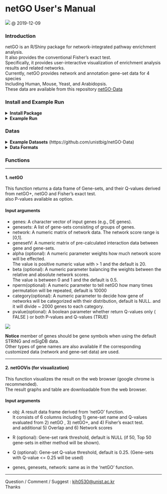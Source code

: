 # netGO User's Manual
<img src = 'https://user-images.githubusercontent.com/6457691/70369320-d30da980-18fa-11ea-9b9e-d3eaf7400a4e.png'></img>
 @ 2019-12-09

### Introduction

netGO is an R/Shiny package for network-integrated pathway enrichment analysis.<br>
It also provides the conventional Fisher’s exact test.<br>
Specifically, it provides user-interactive visualization of enrichment analysis results and related networks.<br>
Currently, netGO provides network and annotation gene-set data for 4 species<br>
Including Human, Mouse, Yeast, and Arabidopsis.<br>
These data are available from this repository [netGO-Data](https://github.com/unistbig/netGO-Data) 
<br>


### Install and Example Run
<details>  
  <summary> 
    <b>Install Package</b>
  </summary>    
      
  - netGO uses other R packages, so please install following R packages before use netGO
  - devtools, doParallel, doSNOW, DT, foreach, googleVis, htmlwidgets, parallel, shiny, shinyCyJS, shinyJS, V8
  - User may want to use this codes.
  
  ```r
  install.packages(
    c('devtools','doParallel','doSNOW','DT','foreach','googleVis','htmlwidgets','parallel','shiny','shinyjs','V8')
  )
  library(devtools)
  install_github('unistbig/shinyCyJS') 
  ```  
</details>

<details>
  <summary>
    <b>Example Run</b>
  </summary>
  <br>

  We prepared example run with breast tumor dataset from NCBI GEO [GSE3744](https://www.ncbi.nlm.nih.gov/geo/query/acc.cgi?acc=GSE3744)<br>

  ```r  
  library(netGO) # load netGO
  DownloadExampleData() # Download and load example breast tumor datasets
  obj = netGO(genes = brca[1:20], genesets, network, genesetV) # run netGO, this may takes a time.
  # or you can load pre calculated result using this command 
  # load("brcaresult.RData")   
  ```
  
  This example run takes around 10 min on Desktop, and 15 - 25 min on Laptop ( not including downloading data )
  <br>  
  user can briefly see the netGO's analysis result.
  
  ```r
  head(obj)
  ```

  <img src ='https://user-images.githubusercontent.com/6457691/70370939-f5f68880-190f-11ea-9615-b11fb789fd0e.png'></img>

  also user can visualize result with netGOVis function.
  
  ```r  
  netGOVis(obj, genes = brca[1:20], genesets, network) # visualize netGO's result
  ```
  
  <img src = 'https://user-images.githubusercontent.com/6457691/70369561-ee7ab380-18fe-11ea-9dcc-fe03d0ea37f0.png'></img>
  
  number after 'listening on' may different
  
  <br>  
  <img src = 'https://user-images.githubusercontent.com/6457691/70369640-09015c80-1900-11ea-9eb3-f825e2cbf511.png'></img>


</details>

### Datas
<details>
  <summary>     
    <b>Example Datasets</b> (https://github.com/unistbig/netGO-Data)    
  </summary>  
  <br>  
  |Species|Data Type|File name|Object Name|
  |:----:|:----:|:----:|:----:|
  |Human|Network|human/networkString.Rdata|network|
  |Human|Network|human/networkHumannet.Rdata|network|  
  |Human|Gene-set|human/c2gs.Rdata|genesets|
  |Human|Pre-calculated Interaction data|human/genesetVString1,2.Rdata|genesetV1,2|
  |Human|Pre-calculated Interaction data|human/genesetVHumannet1,2.Rdata|genesetV1,2|  
  |Arabidopsis|Network|networkMousenet.Rdata|network|
  |Arabidopsis|Gene-set|KEGGmouse.Rdata|genesets|
  |Arabidopsis|Pre-calculated Interaction data|human/AragenesetV.RData.Rdata|genesetV|
  |Mouse|Network|networkMousenet.Rdata|network|
  |Mouse|Gene-set|KEGGmouse.Rdata|genesets|
  |Mouse|Pre-calculated Interaction data|genesetVMousenet.Rdata|genesetV|    
  |Yeast|Network|networkYeastnet.Rdata|network|
  |Yeast|Gene-set|KEGGyeast.Rdata|genesets|    
</details>

<details>
  <summary>
    <b>Data Formats</b>
  </summary>  
  netGO needs 4 data.
  -	genes: A character vector of input genes (e.g., DE genes).<br>
  -	genesets: A list of gene-sets consisting of groups of genes.<br>
  -	network: A numeric matrix of network data. The network score range is [0,1].<br>
  -	genesetV: A numeric matrix of pre-calculated interaction data between gene and gene-sets.<br>
    The matrix dimension must be [ {# of genes} X {# of gene-sets}]. <br>
    It can be built using BuildGenesetV function with network and gene-set objects as input arguments.

  ```r
  genesetV = BuildGenesetV(network, genesets)
  ```  
</details>

### Functions
<hr>

#### 1. netGO
This function returns a data frame of Gene-sets, and their Q-values derived from netGO+, netGO and Fisher’s exact test.<br>
also P-values available as option.

#### Input arguments

  -	genes: A character vector of input genes (e.g., DE genes).<br>
  -	genesets: A list of gene-sets consisting of groups of genes.<br>
  -	network: A numeric matrix of network data. The network score range is [0,1].<br>
  -	genesetV: A numeric matrix of pre-calculated interaction data between gene and gene-sets.<br>    
  -	alpha (optional): A numeric parameter weights how much network score will be effected. <br>
  The value is positive numeric value with > 1 and the default is 20.<br>
  - beta (optional): A numeric parameter balancing the weights between the relative and absolute network scores.<br> 
  The value is between 0 and 1 and the default is 0.5.<br>
  -	nperm(optional): A numeric parameter to tell netGO how many times permutation will be repeated, default is 10000<br>
  - category(optional): A numeric parameter to decide how gene of networks will be categorized with their distribution, default is NULL. and it will divide ~ 2000 genes to each category.<br>
  - pvalue(optional): A boolean parameter whether return Q-values only ( FALSE ) or both P-values and Q-values (TRUE)

<img src = 'https://user-images.githubusercontent.com/6457691/70369534-7e6c2d80-18fe-11ea-877e-3aa6c79cd4f1.png'></img>

**Notice** member of genes should be gene symbols when using the default STRING and mSigDB data. <br>
Other types of gene names are also available if the corresponding customized data (network and gene-set data) are used.
<hr>

#### 2. netGOVis (for visualization)
This function visualizes the result on the web browser (google chrome is recommended).<br> 
The result graphs and table are downloadable from the web browser.<br>

#### Input arguments
-	obj: A result data frame derived from ‘netGO’ function.<br>
It consists of 6 columns including 1) gene-set name and Q-values evaluated from 2) netGO , 3) netGO+, and 4) Fisher’s exact test.<br>
and additional 5) Overlap and 6) Network scores<br>

-	R (optional): Gene-set rank threshold, default is NULL (if 50, Top 50 gene-sets in either method will be shown).<br>

-	Q (optional): Gene-set Q-value threshold, default is 0.25. (Gene-sets with Q-value <= 0.25 will be used)<br>

-	genes, genesets, network: same as in the ‘netGO’ function.<br>
<hr>


Question / Comment / Suggest : kjh0530@unist.ac.kr <br>
Thanks
